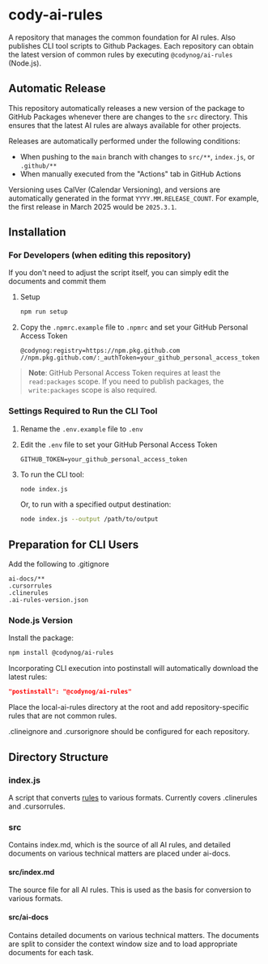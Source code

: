 # cody-ai-rules

A repository that manages the common foundation for AI rules.
Also publishes CLI tool scripts to Github Packages.
Each repository can obtain the latest version of common rules by executing `@codynog/ai-rules` (Node.js).

## Automatic Release

This repository automatically releases a new version of the package to GitHub Packages whenever there are changes to the `src` directory. This ensures that the latest AI rules are always available for other projects.

Releases are automatically performed under the following conditions:

- When pushing to the `main` branch with changes to `src/**`, `index.js`, or `.github/**`
- When manually executed from the "Actions" tab in GitHub Actions

Versioning uses CalVer (Calendar Versioning), and versions are automatically generated in the format `YYYY.MM.RELEASE_COUNT`. For example, the first release in March 2025 would be `2025.3.1`.

## Installation

### For Developers (when editing this repository)

If you don't need to adjust the script itself, you can simply edit the documents and commit them

1. Setup

   ```bash
   npm run setup
   ```

2. Copy the `.npmrc.example` file to `.npmrc` and set your GitHub Personal Access Token

   ```plaintext
   @codynog:registry=https://npm.pkg.github.com
   //npm.pkg.github.com/:_authToken=your_github_personal_access_token
   ```

> **Note**: GitHub Personal Access Token requires at least the `read:packages` scope. If you need to publish packages, the `write:packages` scope is also required.

### Settings Required to Run the CLI Tool

1. Rename the `.env.example` file to `.env`
2. Edit the `.env` file to set your GitHub Personal Access Token

   ```plaintext
   GITHUB_TOKEN=your_github_personal_access_token
   ```

3. To run the CLI tool:

   ```bash
   node index.js
   ```

   Or, to run with a specified output destination:

   ```bash
   node index.js --output /path/to/output
   ```

## Preparation for CLI Users

Add the following to .gitignore

```plaintext
ai-docs/**
.cursorrules
.clinerules
.ai-rules-version.json
```

### Node.js Version

Install the package:

```bash
npm install @codynog/ai-rules
```

Incorporating CLI execution into postinstall will automatically download the latest rules:

```json
"postinstall": "@codynog/ai-rules"
```

Place the local-ai-rules directory at the root and add repository-specific rules that are not common rules.

.clineignore and .cursorignore should be configured for each repository.

## Directory Structure

### index.js

A script that converts [rules](./src/index.md) to various formats.
Currently covers .clinerules and .cursorrules.

### src

Contains index.md, which is the source of all AI rules, and detailed documents on various technical matters are placed under ai-docs.

#### src/index.md

The source file for all AI rules.
This is used as the basis for conversion to various formats.

#### src/ai-docs

Contains detailed documents on various technical matters.
The documents are split to consider the context window size and to load appropriate documents for each task.
